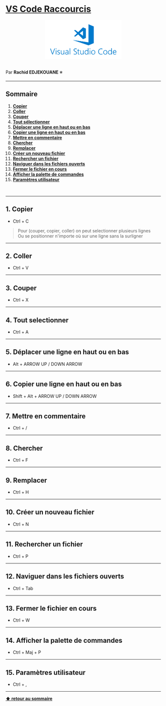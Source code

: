 # [VS Code Raccourcis](https://www.243tech.com/raccourcis-vs-code/)

<center>
<img src="img/vscode.png" alt="Emmet logo" width="250">
</center>

<br>

Par **Rachid EDJEKOUANE ⭐️**

---

## Sommaire

1. **[Copier](#1-copier)**
2. **[Coller](#2-coller)**
3. **[Couper](#3-couper)**
4. **[Tout sélectionner](#4-tout-selectionner)**
5. **[Déplacer une ligne en haut ou en bas](#5-déplacer-une-ligne-en-haut-ou-en-bas)**
6. **[Copier une ligne en haut ou en bas](#6-copier-une-ligne-en-haut-ou-en-bas)**
7. **[Mettre en commentaire](#7-mettre-en-commentaire)**
8. **[Chercher](#8-chercher)**
9. **[Remplacer](#9-remplacer)**
10. **[Créer un nouveau fichier](#10-créer-un-nouveau-fichier)**
11. **[Rechercher un fichier](#11-rechercher-un-fichier)**
12. **[Naviguer dans les fichiers ouverts](#12-naviguer-dans-les-fichiers-ouverts)**
13. **[Fermer le fichier en cours](#13-fermer-le-fichier-en-cours)**
14. **[Afficher la palette de commandes](#14-afficher-la-palette-de-commandes)**
15. **[Paramètres utilisateur](#15-paramètres-utilisateur)**

<br>

---

## 1. Copier

-   Ctrl + C

> Pour (couper, copier, coller) on peut selectionner plusieurs lignes  
> Ou se positionner n'importe où sur une ligne sans la surligner

---

## 2. Coller

-   Ctrl + V

---

## 3. Couper

-   Ctrl + X

---

## 4. Tout selectionner

-   Ctrl + A

---

## 5. Déplacer une ligne en haut ou en bas

-   Alt + ARROW UP / DOWN ARROW

---

## 6. Copier une ligne en haut ou en bas

-   Shift + Alt + ARROW UP / DOWN ARROW

---

## 7. Mettre en commentaire

-   Ctrl + /

---

## 8. Chercher

-   Ctrl + F

---

## 9. Remplacer

-   Ctrl + H

---

## 10. Créer un nouveau fichier

-   Ctrl + N

---

## 11. Rechercher un fichier

-   Ctrl + P

---

## 12. Naviguer dans les fichiers ouverts

-   Ctrl + Tab

---

## 13. Fermer le fichier en cours

-   Ctrl + W

---

## 14. Afficher la palette de commandes

-   Ctrl + Maj + P

---

## 15. Paramètres utilisateur

-   Ctrl + ,

---

**[⬆ retour au sommaire](#sommaire)**
